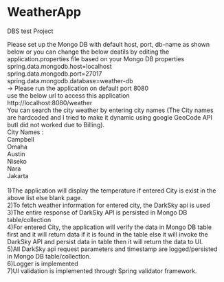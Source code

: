 # WeatherApp
DBS test Project

Please set up the Mongo DB with default host, port, db-name as shown below or you can change the below deatils by editing the application.properties file based on your Mongo DB properties <br>
spring.data.mongodb.host=localhost  <br>
spring.data.mongodb.port=27017  <br>
spring.data.mongodb.database=weather-db  <br>
-> Please run the application on default port 8080  <br>
use the below url to access this application <br>
http://localhost:8080/weather <br>
You can search the city weather by entering city names (The City names are hardcoded and I tried to make it dynamic using google GeoCode API butI did not worked due to Billing). <br>
City Names :<br>
Campbell <br>
Omaha <br>
Austin <br>
Niseko <br>
Nara <br>
Jakarta  <br>
<br>
1)The application will display the temperature if entered City is exist in the above list else blank page. <br>
2)To fetch weather information for entered city, the DarkSky api is used <br>
3)The entire response of DarkSky API is persisted in Mongo DB table/collection <br>
4)For entered City, the application will verify the data in Mongo DB table first and it will return data if it is found in the table else it will invoke the DarkSky API and persist data in table then it will return the data to UI.<br>
5)All DarkSky api request parameters and timestamp are logged/persisted in Mongo DB table/collection. <br>
6)Logger is implemented <br>
7)UI validation is implemented through Spring validator framework. <br>


